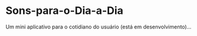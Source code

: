 # Sons-para-o-Dia-a-Dia
Um mini aplicativo para o cotidiano do usuário (está em desenvolvimento)...
